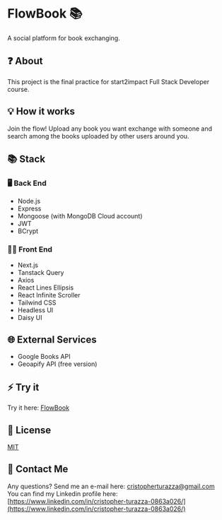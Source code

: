 # FlowBook 📚

A social platform for book exchanging.

## ❓ About

This project is the final practice for start2impact Full Stack Developer course.

## 💡 How it works

Join the flow! Upload any book you want exchange with someone and search among the books uploaded by other users around you.

## 📚 Stack

### 🖥 Back End

- Node.js
- Express
- Mongoose (with MongoDB Cloud account)
- JWT
- BCrypt

### 👩‍💻 Front End

- Next.js
- Tanstack Query
- Axios
- React Lines Ellipsis
- React Infinite Scroller
- Tailwind CSS
- Headless UI
- Daisy UI

## 🌐 External Services

- Google Books API
- Geoapify API (free version)

## ⚡ Try it

Try it here: [FlowBook](https://flowbook.vercel.app/)

## 📃 License

[MIT](https://choosealicense.com/licenses/mit/)

## 📧 Contact Me

Any questions? Send me an e-mail here: [cristopherturazza@gmail.com](mailto:cristopherturazza@gmail.com)  
You can find my Linkedin profile here: [https://www.linkedin.com/in/cristopher-turazza-0863a026/](https://www.linkedin.com/in/cristopher-turazza-0863a026/)
